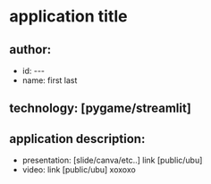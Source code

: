 # application title
## author: 
  * id: ---
  * name: first last
## technology: [pygame/streamlit]
## application description:

* presentation: [slide/canva/etc..] link [public/ubu]
* video: link [public/ubu]
 xoxoxo
